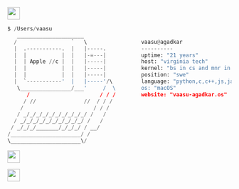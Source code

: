 <p>
 <a href="https://www.linkedin.com/in/vaasu-agadkar/">
    <img src="https://img.shields.io/badge/website-000000?style=for-the-badge&logo=About.me&logoColor=white" style="height: 28px;">
  </a>
</p>

```python
$ /Users/vaasu
   _____________________
  /                 `   \                 vaasu@agadkar
  |  .-----------.  |   |-----.           ----------
  |  |           |  |   |-=---|           uptime: "21 years"
  |  | Apple //c |  |   |-----|           host: "virginia tech"           
  |  |           |  |   |-----|           kernel: "bs in cs and mnr in math" 
  |  |           |  |   |-----|           position: "swe"
  |  `-----------'  |   |-----'/\         language: "python,c,c++,js,java,r"
   \________________/___'     /  \        os: "macOS"
      /                      / / /        website: "vaasu-agadkar.os"
     / //               //  / / /
    /                      / / /
   / _/_/_/_/_/_/_/_/_/_/ /   /
  / _/_/_/_/_/_/_/_/_/_/ /   /
 / _/_/_/_______/_/_/_/ / __/
/______________________/ /    
\______________________\/
```
<p>
 <a href="https://www.linkedin.com/in/vaasu-agadkar/">
    <img src="https://img.shields.io/badge/website-000000?style=for-the-badge&logo=About.me&logoColor=white" style="height: 28px;">
  </a>
</p>
<p>
  <a href="https://www.linkedin.com/in/vaasu-agadkar/">
    <img src="https://img.shields.io/badge/LinkedIn-0077B5?style=for-the-badge&logo=linkedin&logoColor=white" style="height: 28px;">
  </a>
</p>



